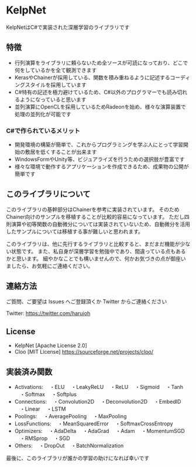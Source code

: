 # KelpNet
KelpNetはC#で実装された深層学習のライブラリです

## 特徴
- 行列演算をライブラリに頼らないため全ソースが可読になっており、どこで何をしているかを全て観測できます
- KerasやChainerが採用している、関数を積み重ねるように記述するコーディングスタイルを採用しています
- C#特有の記述を極力避けているため、C#以外のプログラマーでも読み切れるようになっていると思います
- 並列演算にOpenCLを採用しているためRadeonを始め、様々な演算装置で処理の並列化が可能です

### C#で作られているメリット
- 開発環境の構築が簡単で、これからプログラミングを学ぶ人にとって学習開始の敷居を低くすることが出来ます
- WindowsFormやUnity等、ビジュアライズを行うための選択肢が豊富です
- 様々な環境で動作するアプリケーションを作成できるため、成果物の公開が簡単です

## このライブラリについて
このライブラリの基幹部分はChainerを参考に実装されています。
そのためChainer向けのサンプルを移植することが比較的容易になっています。
ただし四則演算や初等関数の自動微分については実装されていないため、自動微分を活用したサンプルについては移植する事が難しいと思われます。

このライブラリは、他に先行するライブラリと比較すると、まだまだ機能が少ない状態です。
また、私自身が深層学習を勉強中であり、間違っている点もあるかと思います。
細やかなことでも構いませんので、何かお気づきの点が御座いましたら、お気軽にご連絡ください。


## 連絡方法
ご質問、ご要望は Issues へご登録頂くか Twitter からご連絡ください

Twitter: https://twitter.com/harujoh


## License
- KelpNet [Apache License 2.0]
- Cloo [MIT License] https://sourceforge.net/projects/cloo/

## 実装済み関数
- Activations:
　・ELU
　・LeakyReLU
　・ReLU
　・Sigmoid
　・Tanh
　・Softmax
　・Softplus
- Connections:
　・Convolution2D
　・Deconvolution2D
　・EmbedID
　・Linear
　・LSTM
- Poolings:
　・AveragePooling
　・MaxPooling
- LossFunctions:
　・MeanSquaredError
　・SoftmaxCrossEntropy
- Optimizers:
　・AdaDelta
　・AdaGrad
　・Adam
　・MomentumSGD
　・RMSprop
　・SGD
- Others:
　・DropOut
　・BatchNormalization
 
 
 最後に、このライブラリが誰かの学習の助けになれば幸いです
